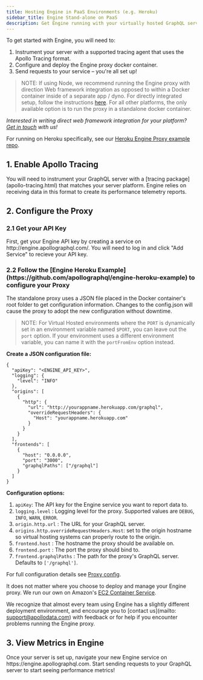 ```yaml
---
title: Hosting Engine in PaaS Environments (e.g. Heroku)
sidebar_title: Engine Stand-alone on PaaS
description: Get Engine running with your virtually hosted GraphQL server.
---
```


To get started with Engine, you will need to:
1. Instrument your server with a supported tracing agent that uses the Apollo Tracing format.
2. Configure and deploy the Engine proxy docker container.
3. Send requests to your service – you're all set up!

> NOTE: If using Node, we recommend running the Engine proxy with direction Web framework integration as opposed to within a Docker container inside of a separate app / dyno. For directly integrated setup, follow the instructions [here](setup-node.html).  For all other platforms, the only available option is to run the proxy in a standalone docker container.

_Interested in writing direct web framework integration for your platform? [Get in touch](mailto:support@apollodata.com) with us!_

For running on Heroku specifically, see our [Heroku Engine Proxy example repo](https://github.com/apollographql/engine-heroku-example).

<h2 id="enable-apollo-tracing" title="Enable Apollo Tracing">1. Enable Apollo Tracing</h2>
You will need to instrument your GraphQL server with a [tracing package](apollo-tracing.html) that matches your server platform.  Engine relies on receiving data in this format to create its performance telemetry reports.

<h2 id="configure-proxy" title="Configure the Proxy">2. Configure the Proxy</h2>
<h3 id="get-api-key" title="Get your API Key">2.1 Get your API Key</h3>
First, get your Engine API key by creating a service on http://engine.apollographql.com/. You will need to log in and click "Add Service" to recieve your API key.

<h3 id="create-config-json" title="Create your Config.json">2.2 Follow the [Engine Heroku Example](https://github.com/apollographql/engine-heroku-example) to configure your Proxy</h3>
The standalone proxy uses a JSON file placed in the Docker container's root folder to get configuration information. Changes to the config.json will cause the proxy to adopt the new configuration without downtime.

> NOTE: For Virtual Hosted environments where the `PORT` is dynamically set in an environment variable named `$PORT`, you can leave out the `port` option. If your environment uses a different environment variable, you can name it with the `portFromEnv` option instead.

**Create a JSON configuration file:**

```
{
  "apiKey": "<ENGINE_API_KEY>",
  "logging": {
    "level": "INFO"
  },
  "origins": [
    {
      "http": {
        "url": "http://yourappname.herokuapp.com/graphql",
        "overrideRequestHeaders": {
          "Host": "yourappname.herokuapp.com"
        }
      }
    }
  ],
  "frontends": [
    {
      "host": "0.0.0.0",
      "port": "3000",
      "graphqlPaths": ["/graphql"]
    }
  ]
}
```

**Configuration options:**
1. `apiKey`: The API key for the Engine service you want to report data to.
2. `logging.level` : Logging level for the proxy. Supported values are `DEBUG`, `INFO`, `WARN`, `ERROR`.
3. `origin.http.url` : The URL for your GraphQL server.
4. `origins.http.overrideRequestHeaders.Host`: set to the origin hostname so virtual hosting systems can properly route to the origin.
5. `frontend.host` : The hostname the proxy should be available on.
6. `frontend.port` : The port the proxy should bind to.
7. `frontend.graphqlPaths` : The path for the proxy's GraphQL server. Defaults to `['/graphql']`.

For full configuration details see [Proxy config](proxy-config.html).

It does not matter where you choose to deploy and manage your Engine proxy. We run our own on Amazon's [EC2 Container Service](https://aws.amazon.com/ecs/).

We recognize that almost every team using Engine has a slightly different deployment environment, and encourage you to [contact us](mailto: support@apollodata.com) with feedback or for help if you encounter problems running the Engine proxy.

<h2 id="view-metrics-in-engine" title="View Metrics in Engine">3. View Metrics in Engine</h2>
Once your server is set up, navigate your new Engine service on https://engine.apollographql.com. Start sending requests to your GraphQL server to start seeing performance metrics!

